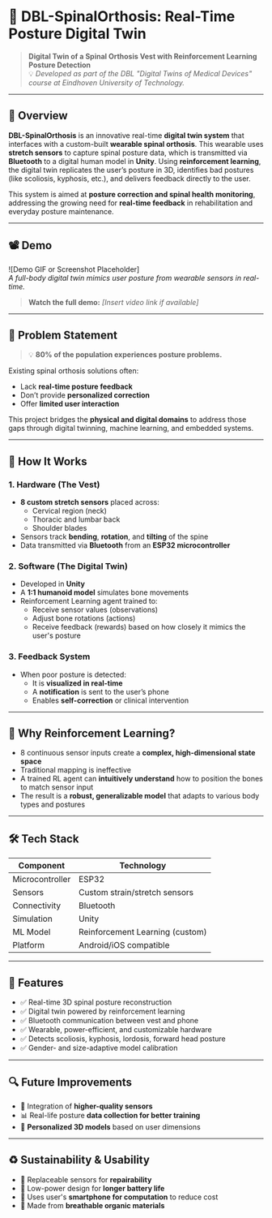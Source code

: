 # 🦴 DBL-SpinalOrthosis: Real-Time Posture Digital Twin

> **Digital Twin of a Spinal Orthosis Vest with Reinforcement Learning Posture Detection**  
> 💡 *Developed as part of the DBL "Digital Twins of Medical Devices" course at Eindhoven University of Technology.*

---

## 🩻 Overview

**DBL-SpinalOrthosis** is an innovative real-time **digital twin system** that interfaces with a custom-built **wearable spinal orthosis**. This wearable uses **stretch sensors** to capture spinal posture data, which is transmitted via **Bluetooth** to a digital human model in **Unity**. Using **reinforcement learning**, the digital twin replicates the user’s posture in 3D, identifies bad postures (like scoliosis, kyphosis, etc.), and delivers feedback directly to the user.

This system is aimed at **posture correction and spinal health monitoring**, addressing the growing need for **real-time feedback** in rehabilitation and everyday posture maintenance.

---

## 📽️ Demo

![Demo GIF or Screenshot Placeholder]  
*A full-body digital twin mimics user posture from wearable sensors in real-time.*

> **Watch the full demo:** *[Insert video link if available]*

---

## 🚩 Problem Statement

> 💡 **80% of the population experiences posture problems.**

Existing spinal orthosis solutions often:
- Lack **real-time posture feedback**
- Don’t provide **personalized correction**
- Offer **limited user interaction**

This project bridges the **physical and digital domains** to address those gaps through digital twinning, machine learning, and embedded systems.

---

## 🧠 How It Works

### 1. **Hardware (The Vest)**
- **8 custom stretch sensors** placed across:
  - Cervical region (neck)
  - Thoracic and lumbar back
  - Shoulder blades
- Sensors track **bending**, **rotation**, and **tilting** of the spine
- Data transmitted via **Bluetooth** from an **ESP32 microcontroller**

### 2. **Software (The Digital Twin)**
- Developed in **Unity**
- A **1:1 humanoid model** simulates bone movements
- Reinforcement Learning agent trained to:
  - Receive sensor values (observations)
  - Adjust bone rotations (actions)
  - Receive feedback (rewards) based on how closely it mimics the user's posture

### 3. **Feedback System**
- When poor posture is detected:
  - It is **visualized in real-time**
  - A **notification** is sent to the user’s phone
  - Enables **self-correction** or clinical intervention

---

## 🤖 Why Reinforcement Learning?

- 8 continuous sensor inputs create a **complex, high-dimensional state space**
- Traditional mapping is ineffective
- A trained RL agent can **intuitively understand** how to position the bones to match sensor input
- The result is a **robust, generalizable model** that adapts to various body types and postures

---

## 🛠️ Tech Stack

| Component | Technology |
|----------|-------------|
| Microcontroller | ESP32 |
| Sensors | Custom strain/stretch sensors |
| Connectivity | Bluetooth |
| Simulation | Unity |
| ML Model | Reinforcement Learning (custom) |
| Platform | Android/iOS compatible |

---

## 🔧 Features

- ✅ Real-time 3D spinal posture reconstruction
- ✅ Digital twin powered by reinforcement learning
- ✅ Bluetooth communication between vest and phone
- ✅ Wearable, power-efficient, and customizable hardware
- ✅ Detects scoliosis, kyphosis, lordosis, forward head posture
- ✅ Gender- and size-adaptive model calibration

---

## 🔍 Future Improvements

- 🔬 Integration of **higher-quality sensors**
- 📊 Real-life posture **data collection for better training**
- 📏 **Personalized 3D models** based on user dimensions

---

## ♻️ Sustainability & Usability

- 🔄 Replaceable sensors for **repairability**
- 🔋 Low-power design for **longer battery life**
- 📱 Uses user's **smartphone for computation** to reduce cost
- 🌿 Made from **breathable organic materials**